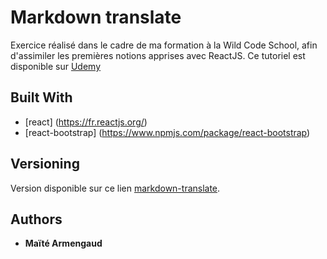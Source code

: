 # Markdown translate

Exercice réalisé dans le cadre de ma formation à la Wild Code School, afin d'assimiler les premières notions apprises avec ReactJS. Ce tutoriel est disponible sur [Udemy](https://www.udemy.com/)

## Built With
* [react] (https://fr.reactjs.org/)
* [react-bootstrap] (https://www.npmjs.com/package/react-bootstrap)

## Versioning

Version disponible sur ce lien [markdown-translate](https://codesandbox.io/s/markdown-app-jbuth). 

## Authors

* **Maïté Armengaud** 
